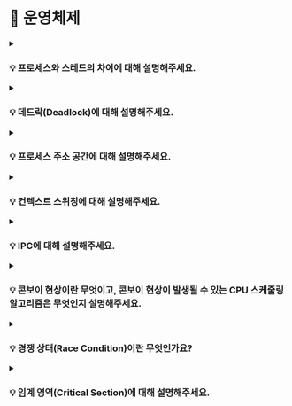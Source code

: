 # 📃 운영체제 


<details>
<summary><strong><h3> 💡 프로세스와 스레드의 차이에 대해 설명해주세요.</h3></strong></summary>
<div markdown="1">

<br>

**프로세스**  
- 운영체제로부터 자원을 할당 받은 **작업의 단위**  
- 각 프로세스는 독립적인 메모리 영역을 할당 받는다.  

**스레드**  
- 프로세스가 할당 받은 자원을 이용하는 **실행 흐름의 단위**  
- **스택 영역과 PC 레지스터 영역만 독립적으로 할당** 받고, 나머지 영역은 동일한 프로세스 내의 스레드 간 공유 된다.  

<br>
<br>

### 📌 스레드에 스택 영역과 PC 레지스터 영역만 독립적으로 할당하는 이유가 무엇일까요?

<br>

### ✔ 스택 영역을 스레드마다 독립적으로 할당하는 이유

스택은 메소드 호출 시 전달되는 인자, 되돌아갈 주소 값 및 지역 변수 등을 저장하기 위해 사용되는 메모리 영역이다.  

스택 메모리 영역이 독립적이라는 것은 스레드 간 독립적인 함수 호출이 가능하다는 것이고, 이는 독립적인 실행 흐름을 가능하게 한다.
 
따라서 **독립적인 실행 흐름을 위한 최소 조건**으로 각 스레드에 독립된 스택 영역을 할당한다.  
 

### ✔ PC 레지스터 영역을 스레드마다 독립적으로 할당하는 이유
PC 레지스터는 CPU가 다음에 실행할 명령어의 주소를 저장한다.

여러 스레드가 하나의 PC 레지스터를 공유한다면, 한 스레드가 PC 레지스터에 새로운 명령어 주소를 저장하는 동시에 다른 스레드가 PC 레지스터의 값을 읽거나 변경하는 상황이 발생할 수 있다.
이렇게 동시에 여러 스레드가 PC 레지스터에 접근하면, 다음에 실행될 명령어의 주소를 신뢰할 수 없게 되며, 스레드들의 실행 흐름이 망가지는 등 예기치 못한 동작과 오류가 발생할 수 있다.

따라서 각 스레드에게 독립적인 PC 레지스터를 할당하여 각 **스레드가 자신의 실행 흐름을 안정적으로 유지하고, 다음에 실행할 명령어의 주소를 독립적으로 관리**할 수 있도록 한다.

<br>
<br>

### 📌 프로세스에 대해 자세히 설명해주세요.

### ✔ 프로세스

- 실행을 위해 **커널**에 등록된 작업  
    (시스템 성능 향상을 위해 커널에 의해 관리 된다.)

- 각종 자원을 요청하고, 할당 받을 수 있는 개체  
- **PCB**를 할당 받은 개체  

*자원 : 커널의 관리 하에 프로세스에게 할당/반납 되는 수동적인 개체
 
<br>
<br>

### 📌 PCB는 무엇인가요?

### ✔ PCB

- **커널 공간**에 존재한다.  

- OS는 **`프로세스 관리`** 를 위해 각 프로세스에 대한 정보를 관리하는데, 각 프로세스의 정보가
PCB에 저장된다.  
(* 프로세스 관리: 프로세스가 여러 개일 때, CPU가 스케줄링을 통해 프로세스를 관리하는 것)
- 프로세스 생성 시 생성된다.
- PCB가 관리하는 정보
    - PID(프로세스 고유 식별 번호)
    - 스케줄링 정보 (프로세스 우선 순위, CPU 점유 시간)
    - 프로세스 상태 (자원 할당 및 요청 정보)
    - 메모리 관리 정보 (page table, segment table)
    - 입출력 상태 정보 (할당 받은 입출력 장치/파일 등에 대한 정보)
    - 문맥 저장 영역(프로세스의 레지스터 상태를 저장하는 공간)
    - `Linked List` 방식으로 관리된다.
        - PCB List Head에 PCB가 생성될 때마다 붙게 된다.
        - 주소 값으로 연결이 이루어져 있는 연결 리스트이기 때문에 삽입/삭제가 용이하다.


<br>
<br>

### 📌 스레드는 PCB를 가지고 있을까요?

<br>

    🔥 스레드는 PCB를 갖고 있지 않다. 

    스레드는 프로세스 내에서 실행되는 실행 흐름의 단위로, PCB는 프로세스 단위로 생성되고 관리되는 자료구조이다.

<br>

여러 개의 스레드가 하나의 프로세스 내에서 동작하면, 모든 스레드는 동일한 프로세스의 자원을 공유하게 된다.   
따라서 스레드는 **프로세스 내부의 메모리 영역을 공유**하고, 프로세스가 할당 받은 PCB를 공유하여 프로세스의 상태를 스레드들이 함께 사용한다.

즉, 프로세스의 PCB에는 프로세스 자체의 정보와 상태를 저장하지만, 스레드는 프로세스 내에서 실행되므로 프로세스 자체와   
밀접하게 연관되어 있어 별도의 PCB를 가질 필요가 없다.

<br>
<br>


### 📌 멀티 프로세스와 멀티 스레드의 특징에 대해 설명해주세요.
<br>

### ✔ 멀티 프로세스

- 각 프로세스는 독립적인 메모리 공간을 가지기 때문에 서로 영향을 주지 않고 실행 된다.     
    즉, 한 프로세스의 오류나 비정상 종료가 다른 프로세스에 영향을 미치지 않는다.  

- 프로세스 간 데이터를 주고받기 위해서는 별도의 **IPC** 기법을 사용해야 하며, 이로 인해 오버 헤드가 발생한다.
- 각 프로세스마다 메모리 주소 체계가 다르기 때문에, 프로세스 컨텍스트 스위칭시 메모리 관련 처리가 따로 필요하여 오버 헤드가 비교적 크다.


### ✔ 멀티 프로세스

- 스레드는 하나의 프로세스 내에서 동작하며, 주소 공간과 자원을 공유한다.  
    따라서 데이터 공유가 간편하고, IPC 없이도 쓰레드 간 데이터를 주고받을 수 있습니다.

- 같은 프로세스에 속하는 스레드는 메모리 영역을 공유하기 때문에, **스레드 컨텍스트 스위칭** 시
메모리 관련 처리가 따로 필요하지 않아 오버 헤드가 비교적 적다.

-  공유된 자원에 대한 접근과 변경을 적절하게 관리하지 않으면 데드락과 같은 **동기화 문제**가 발생할 수 있다.


<br>
<br>

### 📌 멀티 스레드의 동시성과 병렬성을 설명해주세요.

### ✔ 동시성
**싱글 코어**에서 멀티스레드를 동작시키기 위한 방식으로,   
멀티태스킹을 위해 여러 개의 스레드가 **`번갈아가면서 실행되는 성질`** 을 말한다.   
(동시에 실행하는 것처럼 보이지만 **사실은 번갈아가며 실행** 하고 있는 것임)

### ✔ 병렬성
**멀티 코어**에서 멀티스레드를 동작시키는 방식으로,   
한 개 이상의 스레드를 포함하는
각 코어들이 '동시에' 실행되는 성질을 말한다.

![Alt text](<Untitled (19).png>)
</div>
</details>

<details>
<summary><strong><h3> 💡 데드락(Deadlock)에 대해 설명해주세요.</h3></strong></summary>
<div markdown="1">
<br>

    멀티 스레드 또는 멀티 프로세스 환경에서 발생하는 동기화 문제로, 
    자원을 점유한 상태에서 다른 프로세스가 점유하고 있는 자원을 요구하며 무한정 기다리는 상황을 말한다.

![Alt text](image-13.png)

프로세스 1과 2가 자원1, 2를 모두 얻어야 한다고 가정해보자

t1: 프로세스1이 자원1을 얻음 / 프로세스2가 자원2를 얻음  
t2: 프로세스1은 자원2를 기다림 / 프로세스2는 자원1을 기다림  
→ **🔥 데드락**

<br>
<br>

### 📌 데드락이 발생하는 조건을 설명해주세요.

다음 네 가지 조건을 **동시에** 충족해야 한다.

- **상호 배제(Mutual Exclusion)**  
  리소스는 한 번에 하나의 프로세스 또는 스레드만이 사용할 수 있어야 한다.   
  즉, 한 프로세스 또는 스레드가 리소스를 사용 중인 경우, 다른 프로세스나 스레드는 해당 리소스에 접근할 수 없어야 한다.  

- **점유 대기(Hold and Wait)**   
  하나 이상의 리소스를 점유한 상태에서 다른 리소스를 기다리는 상태여야 한다.   
  즉, 프로세스나 스레드가 이미 리소스를 하나 이상 가지고 있으면서 또 다른 리소스를 얻기 위해 대기하고 있어야 합니다.

- **비선점(Non-Preemption)**   
  프로세스나 스레드가 얻은 리소스를 다른 프로세스나 스레드가 강제로 빼앗을 수 없어야 한다.  
    리소스는 해당 프로세스나 스레드가 명시적으로 릴리스해야만 해제된다.    

- **순환 대기(Circular Wait)**   
  두 개 이상의 프로세스나 스레드가 서로가 서로의 리소스를 기다리고 있어야 한다.  
   즉, 사이클 형태로 리소스가 대기 상태에 있어야 한다.  


<br>
<br>

### 📌 데드락은 어떻게 해결할 수 있을까요?

<br>

    - 데드락 예방
    - 데드락 회피
    - 데드락 탐지 및 복구

<br>

### ✅ 데드락 예방
- **데드락 발생 필요 조건 4가지** 중 **하나를 제거**함으로써 데드락을 예방한다.  

- 데드락이 **절대 발생하지 않도록** 하는 방법이다.
- 심각한 자원 낭비가 발생하므로, **비현실적인** 방법이다.

### **상호 배제(Mutual Exclusion) 조건 제거**  
  - **모든 자원**에 대해, **공유**를 허용한다.  
  - **현실적으로 불가능**한 방법  
  
### **점유 대기(Hold and Wait) 조건 제거**
  - 필요한 자원을 **한번에 모두 할당**한다.
  - **자원이 필요하지 않은 순간에도 점유**하고 있으므로, **자원 낭비**가 발생한다.
  - 무한 대기 현상이 발생할 수 있다.

### **비선점(Non-Preemption) 조건 제거**  
  - **모든 자원**에 대해, **선점**을 허용한다.
  - **현실적으로 불가능**한 방법  
  ( ⇒ 프로세스가 할당 받을 수 없는 자원을 요청하는 경우,
           해당 프로세스가 가지고 있던 자원을 모두 반납하고  
            작업을 취소하는 방법으로 유사하게 구현할 수 있으나, 이 방법 또한
           심각한 자원 낭비가 발생하므로 비현실적이다.)

### **순환 대기(Circular Wait) 조건 제거**  
  - 자원에 **순서를 부여**하고, 프로세스는 **순서의 증가 방향으로만 자원 요청**이 가능하도록 한다.
  - **자원 낭비**가 발생한다.

<br>

----
<br>

### ✅ 데드락 예방 회피

- 시스템의 **상태를 계속 감시함**으로써, 데드락 상태가 될 가능성이 있는
자원 할당 요청을 보류하여 데드락의 발생을 막을 수 있다.

- 항상 시스템을 감시하고 있어야 하므로, 오버 헤드가 크다.
- 시스템을 항상 **safe state**로 유지하는 방법이다.

  (***safe state**: 모든 프로세스가 정상적 종료 가능한 상태,  
                   safe sequence가 하나라도 존재하면 safe state이다.
                   데드락 상태가 되지 않을 수 있음을 보장한다.

  ***unsafe state**: 데드락 상태가 될 가능성이 있는 상태,
                     반드시 데드락이 발생한다는 의미는 아니다.)

- safe state를 유지하기 위해 **사용되지 않는 자원이 존재한다.**
- 가정이 성립되기 어렵다. 즉, **비현실적**이다.


<br>

**가정**
- 프로세스의 수가 고정됨
- 자원의 수와 종류가 고정됨
- 프로세스가 요구하는 자원 및 최대 수량을 알고 있음
- 프로세스는 자원을 사용 후 반드시 반납함

<br>

### **다익스트라 은행원 알고리즘**
    - 데드락 회피를 위한 간단한 이론적 기법
    - 가정 : 한 종류의 자원이 여러 개 존재
    - 목표 : 시스템을 항상 safe state로 유지
    - 현재 상태에서 safe sequence가 하나라도 존재하면, safe state임

<br>

### **헤버만 알고리즘**
    - 다익스트라 은행원 알고리즘의 확장
    - 가정 : 여러 종류의 자원이 여러 개 존대
    - 목표 : 시스템을 항상 safe state로 유지

<br>

----

<br>

### ✅ 데드락 탐지

- 데드락 방지를 위한 사전 작업을 하지 않는다. 즉, **데드락이 발생할 수 있다.**

- **주기적으로 데드락 발생 여부를 확인**한다.  
  (시스템이 데드락 상태인지, 어떤 프로세스가 데드락 상태인지)

- **Resource Allocation Graph (RAG)** 를 사용한다.
- 검사 주기에 영향을 받는다.
- 노드의 수가 많은 경우, 오버 헤드가 크다.

<br>

### **Graph reduction procedure**
  1. 필요한 자원을 모두 할당 받을 수 있는 프로세스(Unblocked Process)에 연결된 모든 edge를 제거한다.  
  2. 더 이상 Unblocked Process가 없을 때까지 1번을 반복한다.  
  3. 최종 그래프에서   
     a.  **모든 edge가 제거되어 있다면**    
        ⇒ 현재 상태에서 **데드락이 없음**을 알 수 있다.  

     b. **일부 edge가 남아있다면**  
        ⇒  현재 상태에 **데드락이 존재함**을 알 수 있다.

<br>

### 데드락 회피 vs 데드락 탐지

**데드락 회피**

- 앞으로 일어날 일을 고려하여, 최악의 경우를 생각한다.
- 데드락이 발생하지 않음

**데드락 탐지**

- 현재 상태만을 고려하여, 최선의 경우를 생각한다.
- 데드락 발생 시, 회복 과정이 필요하다.

<br>

----

<br>

### ✅ 데드락 회복

데드락을 탐지한 후 **해결**하는 과정

- **프로세스 종료**
    - 데드락 상태에 있는 프로세스를 종료시킨다.
    - 강제 종료된 프로세스는 이후 재시작된다.  

    <br>

- **자원 선점**
    - 데드락 상태를 해결하기 위해 선점할 자원을 선택한다.
    - 선택된 자원을 가지고 있는 프로세스에게서 해당 자원을 빼앗는다.  
    ⇒  자원을 빼앗긴 프로세스는 강제 종료된다.

<br>   

프로세스의 수행 중 특정 지점(**check point**)마다 **context**를 저장한다.  
프로세스가 강제 종료된 후 가장 최근의 **check point**에서 재시작한다.(**Roll back**)  

<br>

----

### ✅ 데드락 무시 

### +) 💡 왜 현대의 OS는 데드락을 처리하지 않을까요?

- 데드락이 일어나지 않는다고 생각하고 **아무런 조치도 취하지 않는다.**
- 데드락이 매우 드물게 발생하므로, **데드락에 대한 조치 자체가 더 큰 오버 헤드**일 수 있기 때문이다.
- 만약 시스템에 데드락이 발생한 경우, 시스템이 비정상적으로 작동하는 것을 **사람이 느낀 후 직접 프로세스를 종료**하는 방법 등으로 대처한다.
- Unix, Windows 등 **대부분의 범용 OS가 채택하고 있는 방법**이다.

<br>

</div>
</details>

<details>
<summary><strong><h3> 💡 프로세스 주소 공간에 대해 설명해주세요.</h3></strong></summary>
<div markdown="1">
  
<br>

+)  

    ✅ 초기화 하지 않은 변수들은 어디에 저장될까요?    
    ✅ 일반적인 주소 공간 그림처럼, Stack과 Heap의 크기는 매우 크다고 할 수 있을까요? 
        그렇지 않다면, 그 크기는 각각 언제 결정될까요?  


  <br>

  프로세스 주소 공간은 **하나의 프로세스가 실행되기 위해 할당된 가상 메모리 주소의 집합**을 의미한다.

  가상 메모리 주소 공간은 해당 프로세스가 실행되는 동안 프로세스에게 독립적으로 제공되며, 실제 물리적인 메모리와는 분리되어 있다.

  ![Alt text](<Untitled (20).png>)


### 1. **코드 영역 (Text 영역)**
  - 실행할 프로그램의 **명령어**들이 저장되는 영역

  - 코드 영역은 실행 파일로부터 읽혀지고, **Read-Only**으로 설정된다.
  - CPU는 코드 영역에 있는 명령어들을 하나씩 가져와 실행한다.
  
<br>

### 2. **데이터 영역 (Data 영역 및 BSS 영역)**
  - **전역 변수**와 **정적 변수**가 저장되는 영역

  - 프로그램의 시작과 함께 할당되며, 프로그램이 종료될 때 소멸된다.
  - 프로그램 실행 중에 변수의 값이 얼마든지 수정될 수 있기 때문에, **Read-Write**로 설정된다.
  - 초기화 된 변수는 Data 영역에, **초기화 되지 않은 변수는 BSS(Block Started by Symbol) 영역**에 저장된다.  

    ⇒ BSS 영역에 할당된 초기화 되지 않은 변수들은 프로그램이 실행되기 전에 0 또는 null 값으로 자동으로 초기화 된다.   

    이때 초기화되지 않은 변수들은 명시적으로 초기 값을 가지고 있지 않으므로 실제 값이 필요하지 않기 때문에, 해당 변수들은 초기화되기 전까지 메모리 공간만 할당되면 된다.  

    변수들이 0 또는 null로 초기화되는 과정은 프로그램 실행 시에 자동으로 이루어지기 때문에 
    BSS 영역을 구분하여 사용하는 것이 메모리 사용 측면에서 더욱 효율적이다.

<br>

### 3. **힙 영역**
  - **동적으로 할당되는 데이터**가 저장되는 영역

  - 프로그램 실행 중에 동적으로 메모리를 할당하고 해제하는데 사용되며,
    힙 영역에 할당된 메모리는 프로그램이 명시적으로 해제하기 전까지 지속적으로 유지된다.
  - 메모리의 **낮은 주소**에서 **높은 주소**로 할당된다.
  - **런타임**에 크기가 결정된다.  
     ⇒ 힙 영역은 **동적으로 메모리를 관리**하는 영역이기 때문에 잘못된 메모리 할당 크기, 힙 메모리 관리 오류, 힙 메모리 접근 오류 등으로 인해 **다른 영역을 침범**하게 되는 경우 `Heap Overflow`가 발생한다.

<br>

### 4. **스택 영역**
  - 함수 호출과 관련된 지역 변수, 매개변수, 함수의 반환 주소 등이 저장되는 영역

  - 함수가 호출될 때마다 스택 프레임이 생성되고, 함수의 실행이 끝나면 해당 스택 프레임이 제거된다.
  - 메모리의 **높은 주소**에서 **낮은 주소**로 할당된다.
  - **컴파일 타임**에 크기가 결정된다.       
    ⇒ 컴파일 타임에 크기가 결정되기 때문에 **무한히 할당 할 수 없다.**  
    
    ⇒ 재귀 호출의 깊이가 매우 깊거나, 함수 내부에서 큰 크기의 배열이나 많은 지역 변수를 선언하는 경우에 **`Stack Overflow`** 가 발생할 수 있다.


<br>

### 📌 스택 영역과 힙 영역 중, 접근 속도가 더 빠른 영역은 어디일까요?

<br>

    🔥 스택 영역이 힙 영역보다 접근 속도가 더 빠르다.
    
    

<br>

### ✅ 스택 영역 
스택 영역은 **메모리 할당 및 해제**가 **컴파일러에 의해 자동**으로 관리되어 간단하고 빠르게 이루진다.    
➡ 컴파일러에 의해 자동으로 스택 프레임이 관리된다.     
    함수가 호출될 때 스택 프레임이 생성되고, 함수의 실행이 끝나면 해당 스택 프레임이 제거된다. (메모리 할당 및 해제)  

함수가 호출될 때마다 해당 함수의 지역 변수와 인자들이 스택 프레임에 순차적으로 저장되며 **스택 프레임의 시작 주소로부터 일정한 오프셋만큼** 떨어져 있으므로, **변수에 직접 접근**할 수 있다.  

즉, 스택 영역에서 변수에 접근하는 과정에서는 **메모리 주소 변환과 같은 추가적인 작업이 필요하지 않기** 때문에 접근 속도가 빠르다.  

<br>

### ✅ 힙 영역
힙 영역은 동적으로 메모리를 할당하고 해제해야 하기 때문에, 변수의 유효 범위가 스택 영역보다 넓어서 다른 함수나 블록에서도 변수에 접근할 수 있다. 

따라서, 힙 영역에서는 **메모리 주소 변환과 같은 추가 작업이 필요**하므로, 접근 속도가 상대적으로 느리다.


<br>
<br>      
  
### 📌 스택 영역과 힙 영역은 정말 자료구조의 스택/힙과 연관이 있는 걸까요?

<br>

    🔥 스택 영역은 스택 자료 구조를 사용하지만,   
       힙 영역은 힙 자료구조를 사용하지 않는다.

<br>

**스택 영역**은 **스택(LIFO) 자료구조를 기반**으로 동작하며, 함수의 호출과 종료에 따라 스택 프레임이 생성되고 소멸된다.

**힙 영역**은 특정 자료구조를 기반으로 한 것이 아니라, 메모리 할당과 해제를 위한 메커니즘이다.
따라서, **힙 자료 구조와 아무런 연관이 없다.** 

</div>
</details>


<details>
<summary><strong><h3> 💡 컨텍스트 스위칭에 대해 설명해주세요. </h3></strong></summary>
<div markdown="1">

<br>

    🔥
    - 실행 중인 프로세스의 context를 저장하고, 앞으로 실행할 프로세스의 context를 복구하는 일
    - 커널의 개입으로 이루어진다. (= 커널 모드에서 실행된다.)

<br>

### 📌 그렇다면 context는 무엇인가요?

- **프로세스와 관련된 정보들의 집합** (Register의 상태 in CPU / PC, SP in CPU)  
  ⇒ Context Switching이 발생하면 실행 중인 프로세스는 CPU를 뺏긴다.
     따라서, Register의 상태를 PCB에 저장한다.
    - CPU가 어떤 작업을 처리할 때는 메모리의 데이터를 Register를 올린 후 처리한다.
- ***PCB**에 저장된다

<br>

### 📌 context는 PCB에 저장된다고 말씀해주셨는데, PCB에 대해 설명해주세요.

### ✅ PCB

- **커널 공간**에 존재한다.
- OS는 **`프로세스 관리`** 를 위해 각 프로세스에 대한 정보를 관리하는데, 각 프로세스의 정보가
PCB에 저장된다.  
(* 프로세스 관리: 프로세스가 여러 개일 때, CPU가 스케줄링을 통해 프로세스를 관리하는 것)
- 프로세스 생성 시 생성된다.  
- **PCB가 관리하는 정보**
    - PID(프로세스 고유 식별 번호)
    - 스케줄링 정보 (프로세스 우선 순위, CPU 점유 시간)
    - 프로세스 상태 (자원 할당 및 요청 정보)
    - 메모리 관리 정보 (page table, segment table)
    - 입출력 상태 정보 (할당 받은 입출력 장치/파일 등에 대한 정보)
    - 문맥 저장 영역(프로세스의 레지스터 상태를 저장하는 공간)
    - `Linked List` 방식으로 관리된다.
        - PCB List Head에 PCB가 생성될 때마다 붙게 된다.
        - 주소 값으로 연결이 이루어져 있는 연결 리스트이기 때문에 삽입/삭제가 용이하다.



<br>

### 📌 컨텍스트 스위칭은 언제 일어날까요?

    - Interrupt 발생
    - 주어진 time slice를 소진한 경우
    - 자원 요청 후 대기 상태
    - IO 작업 대기 상태

<br>

### 📌 컨텍스트 스위칭은 왜 필요할까요?
⇒ **멀티 프로세스 환경에서 여러 프로세스를 동시에 실행 시키기 위해서** 

⇒ 그렇다면 동시에 실행 시키는 이유는?

- **CPU 활용도 향상**  
여러 프로세스가 동시에 실행될 수 있도록 CPU를 공유하는 것은 시스템의 전체적인 CPU 활용도를 향상시킨다.

- **공정한 자원 분배**  
멀티 프로세스 환경에서 여러 프로세스가 실행되는 경우, 각 프로세스에 일정 시간 동안 CPU를 할당하여 공정한 자원 분배를 실현할 수 있다.

- **응답성 향상**  
컨텍스트 스위칭은 멀티 프로세스 환경에서 사용자 요청에 빠르게 응답할 수 있도록 한다. 여러 프로세스가 동시에 실행되면, 사용자 입력이나 이벤트에 대한 신속한 처리가 가능해진다.

- **멀티태스킹 지원**  
컨텍스트 스위칭을 통해 CPU가 여러 프로세스를 번갈아가며 실행함으로써 멀티태스킹을 구현할 수 있다.


<br>

### 📌 프로세스 컨텍스트 스위칭과 스레드 컨텍스트 스위칭의 공통점과 차이점을 설명해주세요.

<br>

### ✅ 프로세스 컨텍스트 스위칭 VS 스레드 컨텍스트 스위칭

**프로세스 컨텍스트 스위칭** ⇒ 서로 다른 프로세스 간의 컨텍스트 스위칭  
**스레드 컨텍스트 스위칭** ⇒ 한 프로세스 내의 서로 다른 스레드 간의 컨텍스트 스위칭

<br>

**🔥 공통점**

- **커널의 개입**으로 동작한다.
- CPU의 **Register 상태를 변경** 해줘야 한다.

<br>

**🔥 차이점**

- 같은 프로세스에 속하는 **스레드는 메모리 영역을 공유**하기 때문에, **스레드 컨텍스트 스위칭**시
메모리 관련 처리가 따로 필요하지 않아 **Overhead가 비교적 적다.**

- 각 프로세스는 메모리를 독립적으로 할당받기 때문에, 프로세스마다 메모리 주소 체계가 다르므로, **프로세스 컨텍스트 스위칭**시 **메모리 관련 처리**가 따로 필요하여 **Overhead가 비교적 크다.**

<br>

+ ) 메모리 관련 처리

1. MMU가 새로운 프로세스의 주소 체계를 바라보도록 처리해야 한다.
2. TLB를 비워야 한다.

<br>

</div>
</details>


<details>
<summary><strong><h3> 💡 IPC에 대해 설명해주세요.</h3></strong></summary>
<div markdown="1">

### [🔥 위 질문에 대한 대답을 찾아보자(IPC)](https://aboard-woolen-7bf.notion.site/IPC-391a4a5cb6844d7fb7d37bd430d869e1?pvs=4)


</div>
</details>

<details>
<summary><strong><h3> 💡 콘보이 현상이란 무엇이고, 콘보이 현상이 발생될 수 있는 CPU 스케줄링 알고리즘은 무엇인지 설명해주세요.</h3></strong></summary>
<div markdown="1">

<br>

    🔥 하나의 수행 시간이 긴 프로세스에 의해 다른 프로세스들이 긴 대기 시간을 갖게 되는 현상 
    (실행 시간 << 대기 시간)

→ 30초가 걸리는 A 프로세스, 2초가 걸리는 B 프로세스 순으로 도착했다고 했을 때,    
B 프로세스는 실행 시간보다 대기 시간이 훨씬 길다.

<br>

    🔥 FCFS(First Come First Served) 알고리즘은 비 선점 스케줄링으로, ready queue에 먼저 들어온 작업부터 순차적으로 실행하므로 콘보이 현상이 발생할 수 있다.

<br>

### 📌 선점 스케줄링과 비 선점 스케줄링의 차이를 설명해주세요.

### ✅ 선점 스케줄링
- 현재 실행 중인 작업이 다른 작업에 의해 **강제로 중단될 수 있는** 스케줄링 방식    
(CPU 할당 시간이 종료되거나, 우선 순위가 높은 작업이 도착한 경우)

- 컨텍스트 스위칭이 비교적 많이 발생한다. (Overhead ↑)

-  작업의 우선순위나 작업의 수행 시간 등의 변화에 빠르게 대응할 수 있고, 시스템의 응답 시간을 줄일 수 있기 때문에 **시분할 시스템, 대화형 시스템**에 적합하다.

- 오버헤드가 큰 작업들이 무한히 미뤄지는 **기아 상태**가 발생할 수 있다.

<br>

### ✅ 비선점 스케줄링
- **현재 실행 중인 작업이 끝날 때까지 다른 작업들이 해당 CPU를 점유할 수 없는** 스케줄링 방식

- 컨텍스트 스위칭이 비교적 적게 발생한다. (Overhead ↓)

- 우선 순위 역전이 잦고, 평균 응답 시간이 증가한다.


<br>

### 📌 CPU 스케줄링이란 무엇인가요? 

    🔥 Ready 상태의 프로세스 중, 어떤 프로세스에게 CPU를 할당할지 결정하는 것


### 📌 장기 스케줄링, 중기 스케줄링, 단기 스케줄링에 대해 설명해주세요.

<br>

### ✅ 장기 스케줄링
- **Job 스케줄링**
  - 커널에 등록할 작업을 결정한다.    
    
- 시스템 내의 프로세스 수를 조절한다.

- **I/O bounded**와 **Compute bounded** 프로세스들을 잘 섞어서 선택해야 한다.

- 시분할 시스템에서는 모든 작업을 시스템에 등록하기 때문에, 장기 스케줄링은 덜 중요하다.

<br>

### ✅ 중기 스케줄링
- **메모리 할당**을 결정한다.
  - 일시적으로 메모리에 있는 프로세스들 중 일부를 디스크로 **swap-out**하여 메모리를 확보한다.

  - 이후 다시 필요한 시점에 **swap-in**하여 실행되도록 한다.  

<br>

### ✅ 단기 스케줄링
- **CPU 스케줄링**

- 프로세서를 할당할 프로세스를 결정한다.
- 가장 빈번하게 발생하며, 매우 빨라야 한다.
- 컨텍스트 스위칭을 발생시키므로, 오버헤드가 발생할 수 있다

<br>

![Alt text](<Untitled (21).png>)

<br>
<br>

### 📌 CPU 스케줄링의 성능 척도에는 어떤 것들이 있나요?
- **이용률(CPU Utilization)**   
전체 시간 중 CPU가 놀지 않고 일한 시간

- **처리량 (Throughput)**  
단위 시간 당 처리량
- **대기 시간 (Wate Time)**  
 프로세스가 Ready queue에서 기다린 시간
- **응답 시간(Response Time)**  
프로세스가 최초로 CPU를 얻기까지 걸린 시간
- **소요 시간, 반환 시간(Turnaround Time)**  
프로세스가 처음 Ready queue에 도착해서, 끝나기까지 걸린 시간


<br>
<br>

### 📌 CPU 스케줄링 알고리즘에는 대표적으로 어떤 것들이 있나요?
### [🔥 위 질문에 대한 대답을 찾아보자(CPU 스케줄링 알고리즘)](https://aboard-woolen-7bf.notion.site/ccf272ae65f742619df7364d073d9acd?pvs=4)

</div>
</details>

<details>
<summary><strong><h3> 💡 경쟁 상태(Race Condition)이란 무엇인가요?</h3></strong></summary>
<div markdown="1">
<br>

    🔥 여러 프로세스 (혹은 스레드가) 병행적으로 공유 자원에 접근할 때, 그 순서에 따라 결과가 달라지는 상황

<br>

</div>
</details>

<details>
<summary><strong><h3> 💡 임계 영역(Critical Section)에 대해 설명해주세요.</h3></strong></summary>
<div markdown="1">
<br>

    🔥 임계 영역 : 공유 자원에 접근하는 코드 영역

    - 한번에 하나의 프로세스만이 해당 영역에 진입할 수 있도록 한다.
    - 경쟁 상태(Race Condition)을 방자히가 위해 사용된다.


<br>

**+) 임계 영역 문제**  
임계 영역으로 지정되어야 할 코드 영역이 임계 영역으로 지정되지 않았을 때 발생할 수 있는 문제

<br>

임계 영역 문제를 해결하기 위해서는 **다음 3가지 조건**을 충족해야 한다.

### 1️⃣ 상호 배제(Mutual Exclusion)  
    하나의 프로세스가 임계 영역에 진입한 상태라면, 다른 프로세스는 진입할 수 없어야 한다. 


### 2️⃣ 진행(Progress)
    임계 영역에 진입한 프로세스 외에는, 다른 프로세스가 임계 영역에 진입하는 것을 방해해서는 안 된다.

### 3️⃣ 한정 대기(Bounded Wating)  
    프로세스가 임계 영역에 진입하기 위한 대기 시간은 한정되어야 한다.

<br>

</div>
</details>